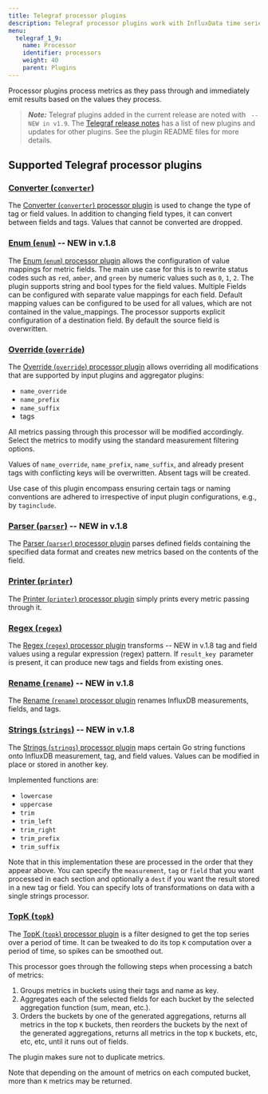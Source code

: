 ```yaml
---
title: Telegraf processor plugins
description: Telegraf processor plugins work with InfluxData time series platform to process metrics and emit results based on the values processed.
menu:
  telegraf_1_9:
    name: Processor
    identifier: processors
    weight: 40
    parent: Plugins
---
```


Processor plugins process metrics as they pass through and immediately emit results based on the values they process.

> ***Note:*** Telegraf plugins added in the current release are noted with ` -- NEW in v1.9`.
>The [Telegraf release notes](/telegraf/v1.9/about_the_project/release-notes-changelog) has a list of new plugins and updates for other plugins. See the plugin README files for more details.


## Supported Telegraf processor plugins


### [Converter (`converter`)](https://github.com/influxdata/telegraf/blob/release-1.9/plugins/processors/converter/README.md)

The [Converter (`converter`) processor plugin](https://github.com/influxdata/telegraf/blob/release-1.9/plugins/processors/converter/README.md) is used to change the type of tag or field values. In addition to changing field types, it can convert between fields and tags. Values that cannot be converted are dropped.

### [Enum (`enum`)](https://github.com/influxdata/telegraf/blob/release-1.9/plugins/processors/enum/README.md) -- NEW in v.1.8

The [Enum (`enum`) processor plugin](https://github.com/influxdata/telegraf/blob/release-1.9/plugins/processors/enum/README.md) allows the configuration of value mappings for metric fields. The main use case for this is to rewrite status codes such as `red`, `amber`, and `green` by numeric values such as `0`, `1`, `2`. The plugin supports string and bool types for the field values. Multiple Fields can be configured with separate value mappings for each field. Default mapping values can be configured to be used for all values, which are not contained in the value_mappings. The processor supports explicit configuration of a destination field. By default the source field is overwritten.

### [Override (`override`)](https://github.com/influxdata/telegraf/blob/release-1.9/plugins/processors/override/README.md)

The [Override (`override`) processor plugin](https://github.com/influxdata/telegraf/blob/release-1.9/plugins/processors/override/README.md) allows overriding all modifications that are supported by input plugins and aggregator plugins:

* `name_override`
* `name_prefix`
* `name_suffix`
* tags

All metrics passing through this processor will be modified accordingly. Select the metrics to modify using the standard measurement filtering options.

Values of `name_override`, `name_prefix`, `name_suffix`, and already present tags with conflicting keys will be overwritten. Absent tags will be created.

Use case of this plugin encompass ensuring certain tags or naming conventions are adhered to irrespective of input plugin configurations, e.g., by `taginclude`.

### [Parser (`parser`)](https://github.com/influxdata/telegraf/blob/release-1.9/plugins/processors/parser/README.md) -- NEW in v.1.8

The [Parser (`parser`) processor plugin](https://github.com/influxdata/telegraf/blob/release-1.9/plugins/processors/parser/README.md) parses defined fields containing the specified data format and creates new metrics based on the contents of the field.

### [Printer (`printer`)](https://github.com/influxdata/telegraf/blob/release-1.9/plugins/processors/printer/README.md)

The [Printer (`printer`) processor plugin](https://github.com/influxdata/telegraf/blob/release-1.9/plugins/processors/printer/README.md) simply prints every metric passing through it.

### [Regex (`regex`)](https://github.com/influxdata/telegraf/blob/release-1.9/plugins/processors/regex/README.md)

The [Regex (`regex`) processor plugin](https://github.com/influxdata/telegraf/blob/release-1.9/plugins/processors/regex/README.md) transforms  -- NEW in v.1.8 tag and field values using a regular expression (regex) pattern. If `result_key `parameter is present, it can produce new tags and fields from existing ones.

### [Rename (`rename`)](https://github.com/influxdata/telegraf/blob/release-1.9/plugins/processors/rename/README.md) -- NEW in v.1.8

The [Rename (`rename`) processor plugin](https://github.com/influxdata/telegraf/blob/release-1.9/plugins/processors/rename/README.md) renames InfluxDB measurements, fields, and tags.

### [Strings (`strings`)](https://github.com/influxdata/telegraf/blob/release-1.9/plugins/processors/strings/README.md) -- NEW in v.1.8

The [Strings (`strings`) processor plugin](https://github.com/influxdata/telegraf/blob/release-1.9/plugins/processors/strings/README.md) maps certain Go string functions onto InfluxDB measurement, tag, and field values. Values can be modified in place or stored in another key.

Implemented functions are:

* `lowercase`
* `uppercase`
* `trim`
* `trim_left`
* `trim_right`
* `trim_prefix`
* `trim_suffix`

Note that in this implementation these are processed in the order that they appear above. You can specify the `measurement`, `tag` or `field` that you want processed in each section and optionally a `dest` if you want the result stored in a new tag or field. You can specify lots of transformations on data with a single strings processor.

### [TopK (`topk`)](https://github.com/influxdata/telegraf/blob/release-1.9/plugins/processors/topk/README.md)

The [TopK (`topk`) processor plugin](https://github.com/influxdata/telegraf/blob/release-1.9/plugins/processors/topk/README.md) is a filter designed to get the top series over a period of time. It can be tweaked to do its top `K` computation over a period of time, so spikes can be smoothed out.

This processor goes through the following steps when processing a batch of metrics:

1. Groups metrics in buckets using their tags and name as key.
2. Aggregates each of the selected fields for each bucket by the selected aggregation function (sum, mean, etc.).
3. Orders the buckets by one of the generated aggregations, returns all metrics in the top `K` buckets, then reorders the buckets by the next of the generated aggregations, returns all metrics in the top `K` buckets, etc, etc, etc, until it runs out of fields.

The plugin makes sure not to duplicate metrics.

Note that depending on the amount of metrics on each computed bucket, more than `K` metrics may be returned.
